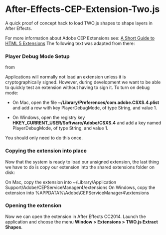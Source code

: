 After-Effects-CEP-Extension-Two.js
==================================

A quick proof of concept hack to load TWO.js shapes to shape layers in After Effects.

For more information about Adobe CEP Extensions see: [A Short Guide to HTML 5 Extensions](http://www.adobe.com/devnet/creativesuite/articles/a-short-guide-to-HTML5-extensions.html) The following text was adapted from there:

### Player Debug Mode Setup
from 

Applications will normally not load an extension unless it is cryptographically signed. However, during development we want to be able to quickly test an extension without having to sign it. To turn on debug mode:

* On Mac, open the file **~/Library/Preferences/com.adobe.CSXS.4.plist** and add a row with key PlayerDebugMode, of type String, and value 1.

* On Windows, open the registry key **HKEY_CURRENT_USER/Software/Adobe/CSXS.4** and add a key named PlayerDebugMode, of type String, and value 1.

You should only need to do this once.

### Copying the extension into place

Now that the system is ready to load our unsigned extension, the last thing we have to do is copy our extension into the shared extensions folder on disk:

On Mac, copy the extension into ~/Library/Application Support/Adobe/CEPServiceManager4/extensions
On Windows, copy the extension into %APPDATA%\Adobe\CEPServiceManager4\extensions

### Opening the extension
Now we can open the extension in After Effects CC2014. Launch the application and choose the menu **Window > Extensions > TWO.js Extract Shapes**.
